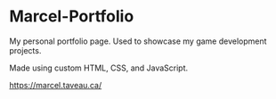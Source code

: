 # Marcel-Portfolio
My personal portfolio page. Used to showcase my game development projects.

Made using custom HTML, CSS, and JavaScript.

https://marcel.taveau.ca/
